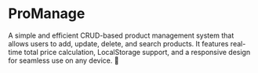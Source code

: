 # ProManage
A simple and efficient CRUD-based product management system that allows users to add, update, delete, and search products. It features real-time total price calculation, LocalStorage support, and a responsive design for seamless use on any device. 🚀
